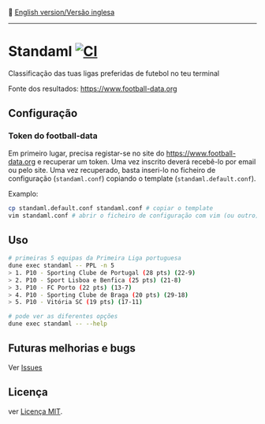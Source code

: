 :england: [English version/Versão inglesa](README-en.md)
***

# Standaml [![CI](https://github.com/TheLusitanianKing/Standaml/actions/workflows/docker-image.yml/badge.svg)](https://github.com/TheLusitanianKing/Standaml/actions/workflows/docker-image.yml)
Classificação das tuas ligas preferidas de futebol no teu terminal

Fonte dos resultados: https://www.football-data.org

## Configuração

### Token do football-data
Em primeiro lugar, precisa registar-se no site do https://www.football-data.org e recuperar um token. Uma vez inscrito deverá recebê-lo por email ou pelo site.
Uma vez recuperado, basta inseri-lo no ficheiro de configuração (`standaml.conf`) copiando o template (`standaml.default.conf`).

Examplo:
```bash
cp standaml.default.conf standaml.conf # copiar o template
vim standaml.conf # abrir o ficheiro de configuração com vim (ou outro) e inserir o token no lugar adequado
```

## Uso

```bash
# primeiras 5 equipas da Primeira Liga portuguesa
dune exec standaml -- PPL -n 5
> 1. P10 - Sporting Clube de Portugal (28 pts) (22-9)
> 2. P10 - Sport Lisboa e Benfica (25 pts) (21-8)
> 3. P10 - FC Porto (22 pts) (13-7)
> 4. P10 - Sporting Clube de Braga (20 pts) (29-18)
> 5. P10 - Vitória SC (19 pts) (17-11)

# pode ver as diferentes opções
dune exec standaml -- --help
```

## Futuras melhorias e bugs
Ver [Issues](https://github.com/TheLusitanianKing/Standaml/issues)

## Licença
ver [Licença MIT](LICENSE).
